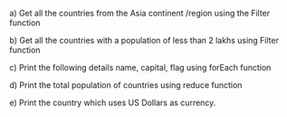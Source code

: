 a) Get all the countries from the Asia continent /region using the Filter function

b) Get all the countries with a population of less than 2 lakhs using Filter function

c) Print the following details name, capital, flag using forEach function

d) Print the total population of countries using reduce function

e) Print the country which uses US Dollars as currency.
